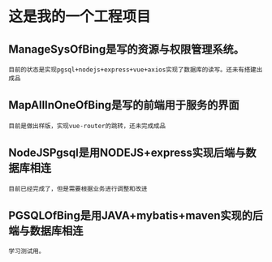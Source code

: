 # 这是我的一个工程项目
## ManageSysOfBing是写的资源与权限管理系统。
	目前的状态是实现pgsql+nodejs+express+vue+axios实现了数据库的读写。还未有搭建出成品
## MapAllInOneOfBing是写的前端用于服务的界面
	目前是做出样版，实现vue-router的跳转，还未完成成品
## NodeJSPgsql是用NODEJS+express实现后端与数据库相连
	目前已经完成了，但是需要根据业务进行调整和改进
## PGSQLOfBing是用JAVA+mybatis+maven实现的后端与数据库相连
	学习测试用。
